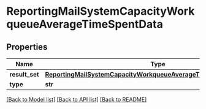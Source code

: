 # ReportingMailSystemCapacityWorkqueueAverageTimeSpentData

## Properties
Name | Type | Description | Notes
------------ | ------------- | ------------- | -------------
**result_set** | [**ReportingMailSystemCapacityWorkqueueAverageTimeSpentDataResultSet**](ReportingMailSystemCapacityWorkqueueAverageTimeSpentDataResultSet.md) |  | [optional] 
**type** | **str** |  | [optional] 

[[Back to Model list]](../README.md#documentation-for-models) [[Back to API list]](../README.md#documentation-for-api-endpoints) [[Back to README]](../README.md)

